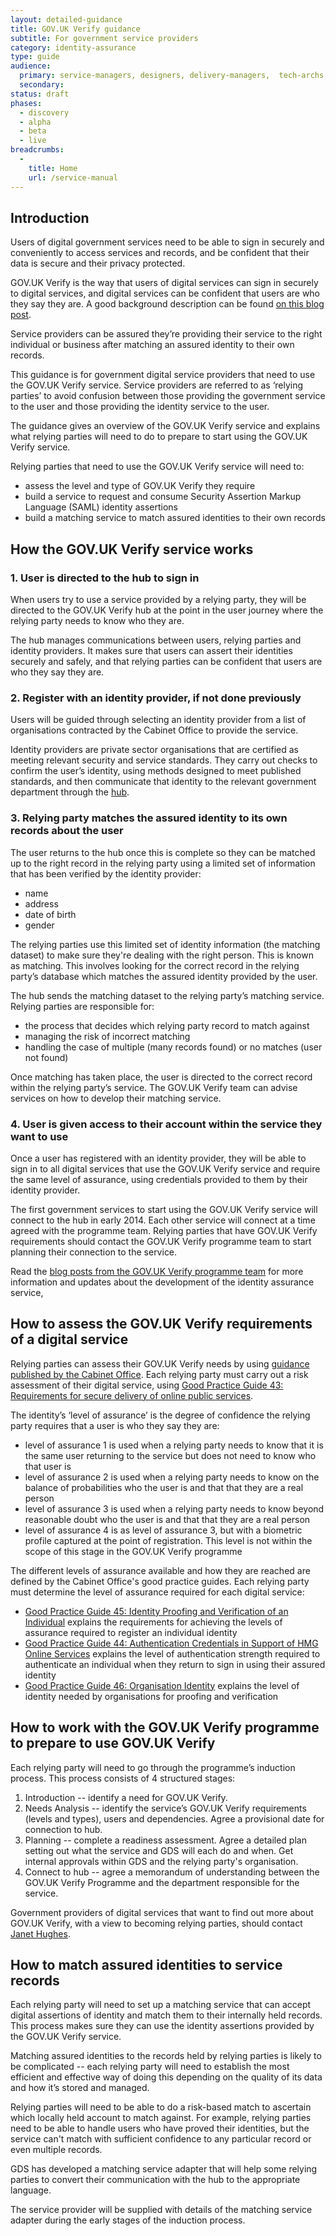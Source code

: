 ```yaml
---
layout: detailed-guidance
title: GOV.UK Verify guidance
subtitle: For government service providers
category: identity-assurance
type: guide
audience:
  primary: service-managers, designers, delivery-managers,  tech-archs, performance-analysts, qa, content-designers
  secondary:
status: draft
phases:
  - discovery
  - alpha
  - beta
  - live
breadcrumbs:
  -
    title: Home
    url: /service-manual
---
```


## Introduction

Users of digital government services need to be able to sign in securely and conveniently to access services and records, and be confident that their data is secure and their privacy protected.

GOV.UK Verify is the way that users of digital services can sign in securely to digital services, and digital services can be confident that users are who they say they are. A good background description can be found [on this blog post](https://gds.blog.gov.uk/2014/01/23/what-is-identity-assurance/).

Service providers can be assured they’re providing their service to the right individual or business after matching an assured identity to their own records.

This guidance is for government digital service providers that need to use the GOV.UK Verify service. Service providers are referred to as ‘relying parties’ to avoid confusion between those providing the government service to the user and those providing the identity service to the user.

The guidance gives an overview of the GOV.UK Verify service and explains what relying parties will need to do to prepare to start using the GOV.UK Verify service.

Relying parties that need to use the GOV.UK Verify service will need to:

- assess the level and type of GOV.UK Verify they require
- build a service to request and consume Security Assertion Markup Language (SAML) identity assertions
- build a matching service to match assured identities to their own records

## How the GOV.UK Verify service works

### 1. User is directed to the hub to sign in

When users try to use a service provided by a relying party, they will be directed to the GOV.UK Verify hub at the point in the user journey where the relying party needs to know who they are.

The hub manages communications between users, relying parties and identity providers. It makes sure that users can assert their identities securely and safely, and that relying parties can be confident that users are who they say they are.

### 2. Register with an identity provider, if not done previously

Users will be guided through selecting an identity provider from a list of organisations contracted by the Cabinet Office to provide the service.

Identity providers are private sector organisations that are certified as meeting relevant security and service standards. They carry out checks to confirm the user’s identity, using methods designed to meet published standards, and then communicate that identity to the relevant government department through the [hub](https://identityassurance.blog.gov.uk/2013/10/30/a-hub-is-born/).

### 3. Relying party matches the assured identity to its own records about the user

The user returns to the hub once this is complete so they can be matched up to the right record in the relying party using a limited set of information that has been verified by the identity provider:

* name
* address
* date of birth
* gender

The relying parties use this limited set of identity information (the matching dataset) to make sure they're dealing with the right person. This is known as matching. This involves looking for the correct record in the relying party’s database which matches the assured identity provided by the user.

The hub sends the matching dataset to the relying party’s matching service. Relying parties are responsible for:

* the process that decides which relying party record to match against
* managing the risk of incorrect matching
* handling the case of multiple (many records found) or no matches (user not found)

Once matching has taken place, the user is directed to the correct record within the relying party’s service. The GOV.UK Verify team can advise services on how to develop their matching service.

### 4. User is given access to their account within the service they want to use

Once a user has registered with an identity provider, they will be able to sign in to all digital services that use the GOV.UK Verify service and require the same level of assurance, using credentials provided to them by their identity provider.

The first government services to start using the GOV.UK Verify service will connect to the hub in early 2014. Each other service will connect at a time agreed with the programme team. Relying parties that have GOV.UK Verify requirements should contact the GOV.UK Verify programme team to start planning their connection to the service.

Read the [blog posts from the GOV.UK Verify programme team](https://identityassurance.blog.gov.uk/) for more information and updates about the development of the identity assurance service,

## How to assess the GOV.UK Verify requirements of a digital service

Relying parties can assess their GOV.UK Verify needs by using [guidance published by the Cabinet Office](https://www.gov.uk/government/collections/identity-assurance-enabling-trusted-transactions). Each relying party must carry out a risk assessment of their digital service, using [Good Practice Guide 43: Requirements for secure delivery of online public services][gpg43].

The identity’s ‘level of assurance’ is the degree of confidence the relying party requires that a user is who they say they are:

* level of assurance 1 is used when a relying party needs to know that it is the same user returning to the service but does not need to know who that user is
* level of assurance 2 is used when a relying party needs to know on the balance of probabilities who the user is and that that they are a real person
* level of assurance 3 is used when a relying party needs to know beyond reasonable doubt who the user is and that that they are a real person
* level of assurance 4 is as level of assurance 3, but with a biometric profile captured at the point of registration. This level is not within the scope of this stage in the GOV.UK Verify programme

The different levels of assurance available and how they are reached are defined by the Cabinet Office's good practice guides. Each relying party must determine the level of assurance required for each digital service:

* [Good Practice Guide 45: Identity Proofing and Verification of an Individual][gpg45] explains the requirements for achieving the levels of assurance required to register an individual identity
* [Good Practice Guide 44: Authentication Credentials in Support of HMG Online Services][gpg44] explains the level of authentication strength required to authenticate an individual when they return to sign in using their assured identity
* [Good Practice Guide 46: Organisation Identity][gpg46] explains the level of identity needed by organisations for proofing and verification

[gpg43]: https://www.gov.uk/government/publications/requirements-for-secure-delivery-of-online-public-services
[gpg44]: https://www.gov.uk/government/publications/authentication-credentials-for-online-government-services
[gpg45]: https://www.gov.uk/government/publications/identity-proofing-and-verification-of-an-individual
[gpg46]: https://www.gov.uk/government/publications/identity-assurance-organisation-identity

## How to work with the GOV.UK Verify programme to prepare to use GOV.UK Verify

Each relying party will need to go through the programme’s induction process. This process consists of 4 structured stages:

1. Introduction -- identify a need for GOV.UK Verify.
2. Needs Analysis -- identify the service’s GOV.UK Verify requirements (levels and types), users and dependencies. Agree a provisional date for connection to hub.
3. Planning -- complete a readiness assessment. Agree a detailed plan setting out what the service and GDS will each do and when. Get internal approvals within GDS and the relying party's organisation.
4. Connect to hub -- agree a memorandum of understanding between the GOV.UK Verify Programme and the department responsible for the service.

Government providers of digital services that want to find out more about GOV.UK Verify, with a view to becoming relying parties, should contact [Janet Hughes](mailto:janet.hughes@digital.cabinet-office.gov.uk).

## How to match assured identities to service records

Each relying party will need to set up a matching service that can accept digital assertions of identity and match them to their internally held records. This process makes sure they can use the identity assertions provided by the GOV.UK Verify service.

Matching assured identities to the records held by relying parties is likely to be complicated -- each relying party will need to establish the most efficient and effective way of doing this depending on the quality of its data and how it’s stored and managed.

Relying parties will need to be able to do a risk-based match to ascertain which locally held account to match against. For example, relying parties need to be able to handle users who have proved their identities, but the service can't match with sufficient confidence to any particular record or even multiple records.

GDS has developed a matching service adapter that will help some relying parties to convert their communication with the hub to the appropriate language.

The service provider will be supplied with details of the matching service adapter during the early stages of the induction process.
